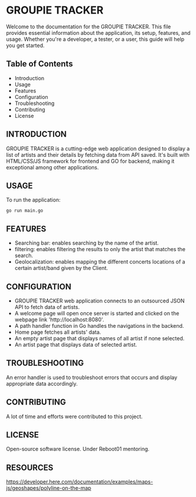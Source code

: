 # GROUPIE TRACKER

Welcome to the documentation for the GROUPIE TRACKER. This file provides essential information about the application, its setup, features, and usage. Whether you're a developer, a tester, or a user, this guide will help you get started.

## Table of Contents

* Introduction
* Usage
* Features
* Configuration
* Troubleshooting
* Contributing
* License

## INTRODUCTION

GROUPIE TRACKER is a cutting-edge web application designed to display a list of artists and their details by fetching data from API saved. It's built with HTML/CSS/JS framework for frontend and GO for backend, making it exceptional among other applications.

## USAGE

To run the application:

```
go run main.go
```

## FEATURES

* Searching bar: enables searching by the name of the artist.
* filtering: enables filtering the results to only the artist that matches the search.
* Geolocalization: enables mapping the different concerts locations of a certain artist/band given by the Client.

## CONFIGURATION

* GROUPIE TRACKER web application connects to an outsourced JSON API to fetch data of artists.
* A welcome page will open once server is started and clicked on the webpage link 'http://localhost:8080'.
* A path handler function in Go handles the navigations in the backend.
* Home page fetches all artists' data.
* An empty artist page that displays names of all artist if none selected.
* An artist page that displays data of selected artist.

## TROUBLESHOOTING

An error handler is used to troubleshoot errors that occurs and display appropriate data accordingly.

## CONTRIBUTING

A lot of time and efforts were contributed to this project.

## LICENSE

Open-source software license.
Under Reboot01 mentoring.

## RESOURCES
https://developer.here.com/documentation/examples/maps-js/geoshapes/polyline-on-the-map